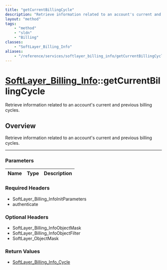 ```yaml
---
title: "getCurrentBillingCycle"
description: "Retrieve information related to an account's current and previous billing cycles."
layout: "method"
tags:
    - "method"
    - "sldn"
    - "Billing"
classes:
    - "SoftLayer_Billing_Info"
aliases:
    - "/reference/services/softlayer_billing_info/getCurrentBillingCycle"
---
```

# [SoftLayer_Billing_Info](/reference/services/SoftLayer_Billing_Info)::getCurrentBillingCycle

Retrieve information related to an account's current and previous billing cycles.


## Overview 
Retrieve information related to an account's current and previous billing cycles.

-----

### Parameters 
|Name | Type | Description |
| --- | --- | --- |


### Required Headers
* SoftLayer_Billing_InfoInitParameters
* authenticate


### Optional Headers
* SoftLayer_Billing_InfoObjectMask
* SoftLayer_Billing_InfoObjectFilter
* SoftLayer_ObjectMask

### Return Values
* <a href='/reference/datatypes/SoftLayer_Billing_Info_Cycle'>SoftLayer_Billing_Info_Cycle </a>




